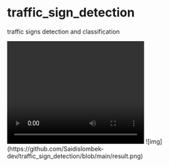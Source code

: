 # traffic_sign_detection
 traffic signs detection and classification

<video width="320" height="240" controls>
  <source src="https://github.com/Saidislombek-dev/traffic_sign_detection/blob/main/result.mp4?raw=true" type="video/mp4">
  Your browser does not support the video tag.
</video>
![img](https://github.com/Saidislombek-dev/traffic_sign_detection/blob/main/result.png)
